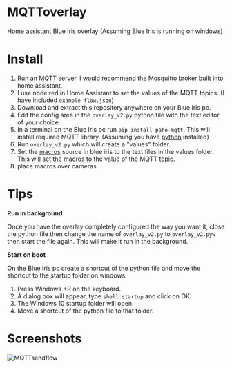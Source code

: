 # MQTToverlay
Home assistant Blue Iris overlay
(Assuming Blue Iris is running on windows)

# Install
1) Run an [MQTT](https://www.home-assistant.io/integrations/mqtt/) server. I would recommend the [Mosquitto broker](https://github.com/home-assistant/addons/tree/master/mosquitto) built into home assistant.
2) I use node red in Home Assistant to set the values of the MQTT topics. (I have included ```example flow.json```)
3) Download and extract this repository anywhere on your Blue Iris pc.
4) Edit the config area in the ```overlay_v2.py``` python file with the text editor of your choice.
5) In a terminal on the Blue Iris pc run ```pip install paho-mqtt```. This will install required MQTT library. (Assuming you have [python](https://www.python.org/downloads/) installed)
6) Run ```overlay_v2.py``` which will create a "values" folder.
7) Set the [macros](/images/page134.pdf) source in blue iris to the text files in the values folder. This will set the macros to the value of the MQTT topic.
8) place macros over cameras.


# Tips

**Run in background**

Once you have the overlay completely configured the way you want it, close the python file then change the name of ```overlay_v2.py``` to ```overlay_v2.pyw``` then start the file again. This will make it run in the background.



**Start on boot**

On the Blue Iris pc create a shortcut of the python file and move the shortcut to the startup folder on windows.
1. Press Windows +R on the keyboard.
2. A dialog box will appear, type ```shell:startup``` and click on OK.
3. The Windows 10 startup folder will open.
4. Move a shortcut of the python file to that folder.

# Screenshots

![MQTTsendflow](https://github.com/TheSeanleonard/MQTToverlay/assets/88116814/1c95afab-9862-4f57-a9f2-79ffbbd53943)
